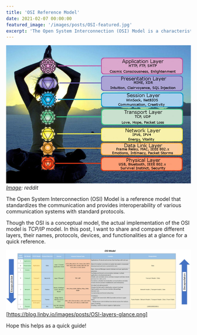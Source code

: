 ```yaml
---
title: 'OSI Reference Model'
date: 2021-02-07 00:00:00
featured_image: '/images/posts/OSI-featured.jpg'
excerpt: 'The Open System Interconnection (OSI) Model is a characteristic model that you have learned and came across many times from your computer science class in college days. A quick post on comparing OSI  with the TCP/IP model and know what protocols and devices live in each layer.'
---
```


![](/images/posts/OSI-featured.jpg)
*[Image](https://www.reddit.com/r/ProgrammerHumor/comments/6o8r79/the_osi_model/): reddit*

The Open System Interconnection (OSI) Model is a reference model that standardizes the communication and provides interoperability of various communication systems with standard protocols.

Though the OSI is a conceptual model, the actual implementation of the OSI model is *TCP/IP* model. In this post, I want to share and compare different layers, their names, protocols, devices, and functionalities at a glance for a quick reference. 

![](/images/posts/OSI-layers-glance.png) [https://blog.linby.io/images/posts/OSI-layers-glance.png]


Hope this helps as a quick guide! 